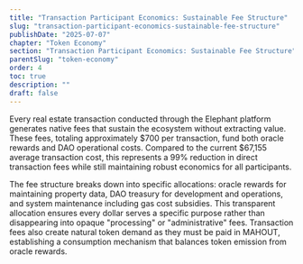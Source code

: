 ```yaml
---
title: "Transaction Participant Economics: Sustainable Fee Structure"
slug: "transaction-participant-economics-sustainable-fee-structure"
publishDate: "2025-07-07"
chapter: "Token Economy"
section: "Transaction Participant Economics: Sustainable Fee Structure"
parentSlug: "token-economy"
order: 4
toc: true
description: ""
draft: false
---
```


Every real estate transaction conducted through the Elephant platform generates
native fees that sustain the ecosystem without extracting value. These fees,
totaling approximately \$700 per transaction, fund both oracle rewards and DAO
operational costs. Compared to the current \$67,155 average transaction cost,
this represents a 99% reduction in direct transaction fees while still
maintaining robust economics for all participants.

The fee structure breaks down into specific allocations: oracle rewards for
maintaining property data, DAO treasury for development and operations, and
system maintenance including gas cost subsidies. This transparent allocation
ensures every dollar serves a specific purpose rather than disappearing into
opaque \"processing\" or \"administrative\" fees. Transaction fees also create
natural token demand as they must be paid in MAHOUT, establishing a consumption
mechanism that balances token emission from oracle rewards.
